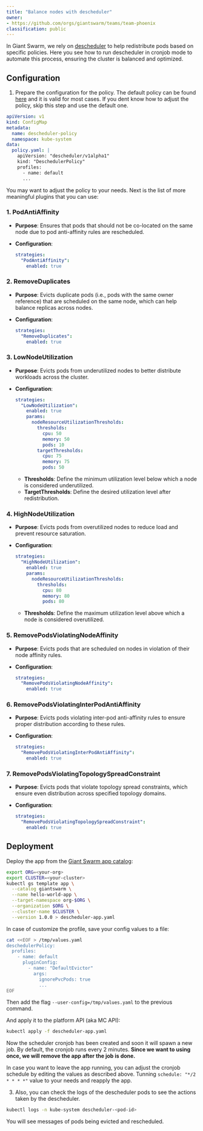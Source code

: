 ```yaml
---
title: "Balance nodes with descheduler"
owner:
- https://github.com/orgs/giantswarm/teams/team-phoenix
classification: public
---
```


In Giant Swarm, we rely on [descheduler](https://github.com/giantswarm/descheduler-app) to help redistribute pods based on specific policies. Here you see how to run descheduler in cronjob mode to automate this process, ensuring the cluster is balanced and optimized.

## Configuration 

1. Prepare the configuration for the policy. The default policy can be found [here](https://github.com/giantswarm/descheduler-app/blob/main/helm/descheduler-app/values.yaml#L72) and it is valid for most cases. If you dent know how to adjust the policy, skip this step and use the default one.

```yaml
apiVersion: v1
kind: ConfigMap
metadata:
  name: descheduler-policy
  namespace: kube-system
data:
  policy.yaml: |
    apiVersion: "descheduler/v1alpha1"
    kind: "DeschedulerPolicy"
    profiles:
      - name: default
      ...
```

You may want to adjust the policy to your needs. Next is the list of more meaningful plugins that you can use:

### 1. **PodAntiAffinity**

- **Purpose**: Ensures that pods that should not be co-located on the same node due to pod anti-affinity rules are rescheduled.
- **Configuration**:

  ```yaml
  strategies:
    "PodAntiAffinity":
      enabled: true
  ```

### 2. **RemoveDuplicates**

- **Purpose**: Evicts duplicate pods (i.e., pods with the same owner reference) that are scheduled on the same node, which can help balance replicas across nodes.
- **Configuration**:

  ```yaml
  strategies:
    "RemoveDuplicates":
      enabled: true
  ```

### 3. **LowNodeUtilization**

- **Purpose**: Evicts pods from underutilized nodes to better distribute workloads across the cluster.
- **Configuration**:

  ```yaml
  strategies:
    "LowNodeUtilization":
      enabled: true
      params:
        nodeResourceUtilizationThresholds:
          thresholds:
            cpu: 50
            memory: 50
            pods: 10
          targetThresholds:
            cpu: 75
            memory: 75
            pods: 50
  ```

  - **Thresholds**: Define the minimum utilization level below which a node is considered underutilized.
  - **TargetThresholds**: Define the desired utilization level after redistribution.

### 4. **HighNodeUtilization**

- **Purpose**: Evicts pods from overutilized nodes to reduce load and prevent resource saturation.
- **Configuration**:

  ```yaml
  strategies:
    "HighNodeUtilization":
      enabled: true
      params:
        nodeResourceUtilizationThresholds:
          thresholds:
            cpu: 80
            memory: 80
            pods: 80
  ```

  - **Thresholds**: Define the maximum utilization level above which a node is considered overutilized.

### 5. **RemovePodsViolatingNodeAffinity**

- **Purpose**: Evicts pods that are scheduled on nodes in violation of their node affinity rules.
- **Configuration**:

  ```yaml
  strategies:
    "RemovePodsViolatingNodeAffinity":
      enabled: true
  ```

### 6. **RemovePodsViolatingInterPodAntiAffinity**

- **Purpose**: Evicts pods violating inter-pod anti-affinity rules to ensure proper distribution according to these rules.
- **Configuration**:

  ```yaml
  strategies:
    "RemovePodsViolatingInterPodAntiAffinity":
      enabled: true
  ```

### 7. **RemovePodsViolatingTopologySpreadConstraint**

- **Purpose**: Evicts pods that violate topology spread constraints, which ensure even distribution across specified topology domains.
- **Configuration**:

  ```yaml
  strategies:
    "RemovePodsViolatingTopologySpreadConstraint":
      enabled: true
  ```

## Deployment

Deploy the app from the [Giant Swarm app catalog](https://github.com/giantswarm/descheduler-app):

```sh
export ORG=<your-org>
export CLUSTER=<your-cluster>
kubectl gs template app \
  --catalog giantswarm \
  --name hello-world-app \
  --target-namespace org-$ORG \
  --organization $ORG \
  --cluster-name $CLUSTER \
  --version 1.0.0 > descheduler-app.yaml
```

In case of customize the profile, save your config values to a file:

```sh
cat <<EOF > /tmp/values.yaml
deschedulerPolicy:
  profiles:
    - name: default
      pluginConfig:
        - name: "DefaultEvictor"
          args:
            ignorePvcPods: true
            ...
EOF
```

Then add the flag `--user-config=/tmp/values.yaml` to the previous command.

And apply it to the platform API (aka MC API):

```sh
kubectl apply -f descheduler-app.yaml
```

Now the scheduler cronjob has been created and soon it will spawn a new job. By default, the cronjob runs every 2 minutes. **Since we want to using once, we will remove the app after the job is done.**

In case you want to leave the app running, you can adjust the cronjob schedule by editing the values as described above. Tunning `schedule: "*/2 * * * *"` value to your needs and reapply the app.

3. Also, you can check the logs of the descheduler pods to see the actions taken by the descheduler.

```sh
kubectl logs -n kube-system descheduler-<pod-id>
```

You will see messages of pods being evicted and rescheduled.
